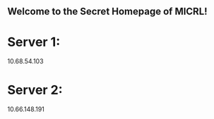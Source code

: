 ## Welcome to the Secret Homepage of MICRL!
# Server 1:
10.68.54.103
# Server 2:
10.66.148.191







